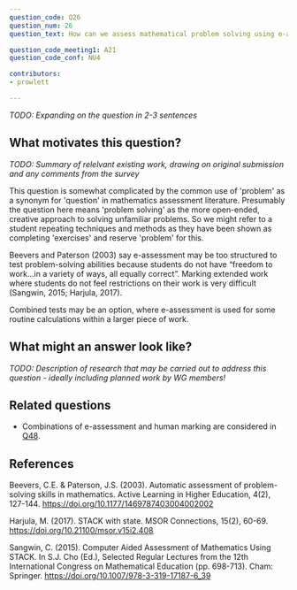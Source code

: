```yaml
---
question_code: Q26 
question_num: 26 
question_text: How can we assess mathematical problem solving using e-assessment? 

question_code_meeting1: A21 
question_code_conf: NU4 

contributors: 
- prowlett

---
```

*TODO: Expanding on the question in 2-3 sentences*

## What motivates this question?

*TODO: Summary of relelvant existing work, drawing on original submission and any comments from the survey*

This question is somewhat complicated by the common use of 'problem' as a synonym for 'question' in mathematics assessment literature. Presumably the question here means 'problem solving' as the more open-ended, creative approach to solving unfamiliar problems. So we might refer to a student repeating techniques and methods as they have been shown as completing 'exercises' and reserve 'problem' for this. 

Beevers and Paterson (2003) say e-assessment may be too structured to test problem-solving abilities because students do not have “freedom to work...in a variety of ways, all equally correct”. Marking extended work where students do not feel restrictions on their work is very difficult (Sangwin, 2015; Harjula, 2017). 

Combined tests may be an option, where e-assessment is used for some routine calculations within a larger piece of work.

## What might an answer look like?

*TODO: Description of research that may be carried out to address this question - ideally including planned work by WG members!*

## Related questions

* Combinations of e-assessment and human marking are considered in [Q48](Q48).

## References

Beevers, C.E. & Paterson, J.S. (2003). Automatic assessment of problem-solving skills in mathematics. Active Learning in Higher Education, 4(2), 127-144. https://doi.org/10.1177/1469787403004002002

Harjula, M. (2017). STACK with state. MSOR Connections, 15(2), 60-69. https://doi.org/10.21100/msor.v15i2.408

Sangwin, C. (2015). Computer Aided Assessment of Mathematics Using STACK. In S.J. Cho (Ed.), Selected Regular Lectures from the 12th International Congress on Mathematical Education (pp. 698-713). Cham: Springer. https://doi.org/10.1007/978-3-319-17187-6_39
